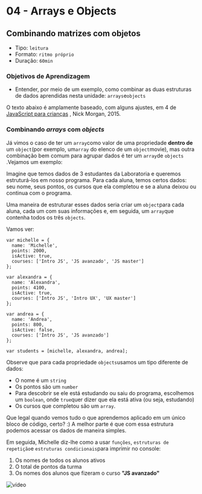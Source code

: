 # 04 - Arrays e Objects

## Combinando matrizes com objetos

* Tipo: `leitura`
* Formato: `ritmo próprio`
* Duração: `60min`

### Objetivos de Aprendizagem

* Entender, por meio de um exemplo, como combinar as duas estruturas de dados aprendidas nesta unidade: `arrays`e`objects`

O texto abaixo é amplamente baseado, com alguns ajustes, em 4 de [JavaScript para crianças](http://pepa.holla.cz/wp-content/uploads/2015/11/JavaScript-for-Kids.pdf) , Nick Morgan, 2015.

### Combinando _arrays_ com _objects_

Já vimos o caso de ter um `array`como valor de uma propriedade **dentro de** um `object`\(por exemplo, um`array` do elenco de um `object`movie\), mas outra combinação bem comum para agrupar dados é ter um `array`de `objects` .Vejamos um exemplo:

Imagine que temos dados de 3 estudantes da Laboratoria e queremos estruturá-los em nosso programa. Para cada aluna, temos certos dados: seu nome, seus pontos, os cursos que ela completou e se a aluna deixou ou continua com o programa.

Uma maneira de estruturar esses dados seria criar um `object`para cada aluna, cada um com suas informações e, em seguida, um `array`que contenha todos os três `objects`.

Vamos ver:

```text
var michelle = {
  name: 'Michelle',
  points: 2000,
  isActive: true,
  courses: ['Intro JS', 'JS avanzado', 'JS master']
};

var alexandra = {
  name: 'Alexandra',
  points: 4100,
  isActive: true,
  courses: ['Intro JS', 'Intro UX', 'UX master']
};

var andrea = {
  name: 'Andrea',
  points: 800,
  isActive: false,
  courses: ['Intro JS', 'JS avanzado']
};

var students = [michelle, alexandra, andrea];
```

Observe que para cada propriedade `objects`usamos um tipo diferente de dados:

* O nome é um `string`
* Os pontos são um `number`
* Para descobrir se ele está estudando ou saiu do programa, escolhemos um `boolean`, onde `true`quer dizer que ela está ativa \(ou seja, estudando\)
* Os cursos que completou são um `array`.

Que legal quando vemos tudo o que aprendemos aplicado em um único bloco de código, certo? :\) A melhor parte é que com essa estrutura podemos acessar os dados de maneira simples.

Em seguida, Michelle diz-lhe como a usar `funções`, `estruturas de repetição`e `estruturas condicionais`para imprimir no console:

1. Os nomes de todos os alunos ativos
2. O total de pontos da turma
3. Os nomes dos alunos que fizeram o curso **"JS avanzado"**

![v&#xED;deo](https://camo.githubusercontent.com/e3cf96045f2698c816b3c9be29b1eaf80d402406/68747470733a2f2f696d672e796f75747562652e636f6d2f76692f4d3476584a363249496c492f302e6a7067)

